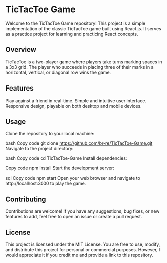
# TicTacToe Game

Welcome to the TicTacToe Game repository! This project is a simple implementation of the classic TicTacToe game built using React.js. It serves as a practice project for learning and practicing React concepts.

## Overview

TicTacToe is a two-player game where players take turns marking spaces in a 3x3 grid. The player who succeeds in placing three of their marks in a horizontal, vertical, or diagonal row wins the game.
## Features

Play against a friend in real-time.
Simple and intuitive user interface.
Responsive design, playable on both desktop and mobile devices.
## Usage

Clone the repository to your local machine:

bash
Copy code
git clone https://github.com/br-re/TicTacToe-Game.git
Navigate to the project directory:

bash
Copy code
cd TicTacToe-Game
Install dependencies:

Copy code
npm install
Start the development server:

sql
Copy code
npm start
Open your web browser and navigate to http://localhost:3000 to play the game.
## Contributing

Contributions are welcome! If you have any suggestions, bug fixes, or new features to add, feel free to open an issue or create a pull request.
## License

This project is licensed under the MIT License. You are free to use, modify, and distribute this project for personal or commercial purposes. However, I would appreciate it if you credit me and provide a link to this repository.